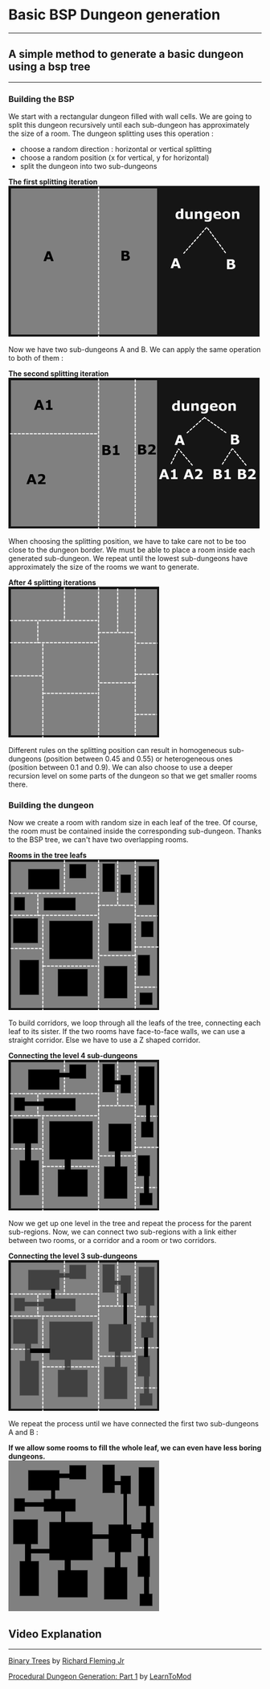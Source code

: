 # Basic BSP Dungeon generation

---

## A simple method to generate a basic dungeon using a bsp tree

---

### Building the BSP

We start with a rectangular dungeon filled with wall cells. We are going to split this dungeon recursively until each sub-dungeon has approximately the size of a room. The dungeon splitting uses this operation :  

* choose a random direction : horizontal or vertical splitting
* choose a random position (x for vertical, y for horizontal)
* split the dungeon into two sub-dungeons  

**The first splitting iteration**  
![dungeon_bsp1](assets/images/articles/basic-bsp-dungeon-generation/dungeon_bsp1.png)  

Now we have two sub-dungeons A and B. We can apply the same operation to both of them :  

**The second splitting iteration**  
![dungeon_bsp2](assets/images/articles/basic-bsp-dungeon-generation/dungeon_bsp2.png)  

When choosing the splitting position, we have to take care not to be too close to the dungeon border. We must be able to place a room inside each generated sub-dungeon. We repeat until the lowest sub-dungeons have approximately the size of the rooms we want to generate.  

**After 4 splitting iterations**  
![dungeon_bsp3](assets/images/articles/basic-bsp-dungeon-generation/dungeon_bsp3.png)  

Different rules on the splitting position can result in homogeneous sub-dungeons (position between 0.45 and 0.55) or heterogeneous ones (position between 0.1 and 0.9). We can also choose to use a deeper recursion level on some parts of the dungeon so that we get smaller rooms there.  

### Building the dungeon

Now we create a room with random size in each leaf of the tree. Of course, the room must be contained inside the corresponding sub-dungeon. Thanks to the BSP tree, we can't have two overlapping rooms.  

**Rooms in the tree leafs**  
![dungeon_bsp4](assets/images/articles/basic-bsp-dungeon-generation/dungeon_bsp4.png)  

To build corridors, we loop through all the leafs of the tree, connecting each leaf to its sister. If the two rooms have face-to-face walls, we can use a straight corridor. Else we have to use a Z shaped corridor.  

**Connecting the level 4 sub-dungeons**  
![dungeon_bsp5](assets/images/articles/basic-bsp-dungeon-generation/dungeon_bsp5.png)  

Now we get up one level in the tree and repeat the process for the parent sub-regions. Now, we can connect two sub-regions with a link either between two rooms, or a corridor and a room or two corridors.  

**Connecting the level 3 sub-dungeons**  
![dungeon_bsp6](assets/images/articles/basic-bsp-dungeon-generation/dungeon_bsp6.png)  

We repeat the process until we have connected the first two sub-dungeons A and B :  

**If we allow some rooms to fill the whole leaf, we can even have less boring dungeons.**  
![dungeon_bsp7](assets/images/articles/basic-bsp-dungeon-generation/dungeon_bsp7.png)  

## Video Explanation

---

[Binary Trees](http://www.youtube.com/watch?v=S5y3ES4Rvkk) by [Richard Fleming Jr](http://www.youtube.com/channel/UCVtiyi-I-bc12ddVouNBNfQ)

[Procedural Dungeon Generation: Part 1](http://www.youtube.com/watch?v=UFrF2-U_VTs) by [LearnToMod](http://www.youtube.com/channel/UCp19G1Eo1vX4NWTaMxerawg)
